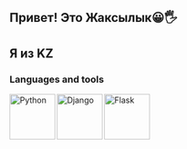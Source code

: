 ## Привет! Это Жаксылык😀🖐
## Я из KZ
### Languages and tools
<img align= "left" alt="Python" width= "80px" src="https://user-images.githubusercontent.com/29209596/205907522-30c31ecf-6d21-4d79-8e24-51771d8d13e9.png" />
<img align= "left" alt="Django" width= "80px" src="https://user-images.githubusercontent.com/29209596/205902848-5d6ff116-3dd7-408b-84f0-396081d84854.png" />
<img align= "left" alt="Flask" width= "80px" src="https://user-images.githubusercontent.com/29209596/205904795-d4ef394c-7ab2-4201-bc75-5be11e822817.png" />
